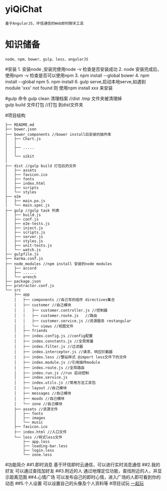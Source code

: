 # yiQiChat
    基于AngularJS，环信通信的Web即时聊天工具
# 知识储备
    node、npm、bower、gulp、less、angularJS
#安装
    1. 安装node ,安装完使用node -v 检查是否安装成功
    2. node 安装完成后，使用npm -v 检查是否可以使用npm
    3. npm install --global bower
    4. npm install --global npm
    5. npm install
    6. gulp serve,启动本地serve,如遇到 module 'xxx' not found 则 使用npm install xxx 来安装

#gulp 命令
    gulp clean  清理档案 //dist .tmp  文件夹被清理掉    
    gulp build  文件打包 //打包 到dist文件夹

#项目结构

    ├── README.md   
    ├── bower.json  
    ├── bower_components //bower install后安装的插件库  
    │   ├── Chart.js    
    │   │       
    │   ├── .....   
    │   │       
    │   └── uikit   
    │   
    ├── dist //gulp build 打包后的文件  
    │   ├── assets  
    │   ├── favicon.ico     
    │   ├── fonts   
    │   ├── index.html  
    │   ├── scripts     
    │   └── styles      
    ├── e2e     
    │   ├── main.po.js      
    │   └── main.spec.js        
    ├── gulp //gulp task 列表       
    │   ├── build.js        
    │   ├── conf.js     
    │   ├── e2e-tests.js    
    │   ├── inject.js   
    │   ├── scripts.js  
    │   ├── server.js   
    │   ├── styles.js   
    │   ├── unit-tests.js   
    │   └── watch.js    
    ├── gulpfile.js     
    ├── karma.conf.js   
    ├── node_modules //npm install 安装的node modules   
    │   ├── accord      
    │   ├── ......      
    │   └── wrench      
    ├── package.json        
    ├── protractor.conf.js      
    └── src
        ├── app     
        │   ├── components //自己写的组件 directives集合        
        │   ├── customer //自己模块     
        │   │   ├── customer.controller.js //控制器     
        │   │   ├── customer.route.js   //路由      
        │   │   ├── customer.service.js //资源服务 restangular      
        │   │   └── views //视图文件            
        │   ├── friends     
        │   ├── index.config.js //config配置        
        │   ├── index.constants.js //全局常量       
        │   ├── index.filter.js //过滤器        
        │   ├── index.interceptor.js //请求、响应拦截器     
        │   ├── index.less //整站样式 @import less文件下的文件      
        │   ├── index.module.js //引用插件module        
        │   ├── index.route.js //全局路由       
        │   ├── index.run.js //run 启动控制     
        │   ├── index.service.js        
        │   ├── index.utils.js //常用方法工具包     
        │   ├── layout //自己模块       
        │   ├── messages //自己模块     
        │   ├── moods //自己模块        
        │   └── zone //自己模块     
        ├── assets //资源文件       
        │   ├── fonts       
        │   ├── images      
        │   └── music       
        ├── favicon.ico     
        ├── index.html //入口文件       
        └── less //样式less文件     
            ├── app.less        
            ├── loading-bar.less        
            ├── login.less      
            └── zone.less       

#功能简介
##1.即时消息
    基于环信即时云通信，可以进行实时消息通信
##2.我的好友
    可以通过查找加好友
##3.附近的人
    通过地理定位功能，查找附近的人，并显示距离范围
##4.心情广场
    可以发布自己的即时心情，进入广场的人即可看到你的动态
##5.个人设置
    可以设置自己的头像及个人资料等
#项目试玩
[一起玩](http://chat.jiangxianli.com)